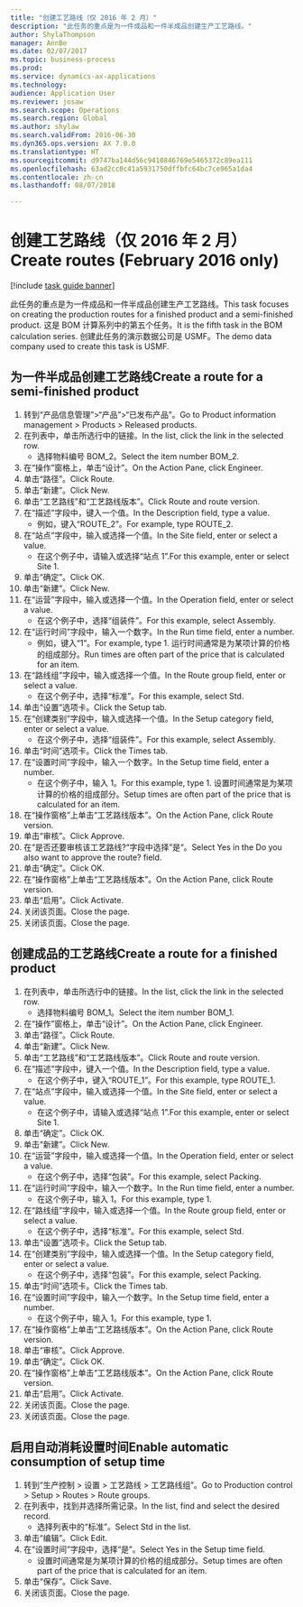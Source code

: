 ```yaml
--- 
title: "创建工艺路线（仅 2016 年 2 月）"
description: "此任务的重点是为一件成品和一件半成品创建生产工艺路线。"
author: ShylaThompson
manager: AnnBe
ms.date: 02/07/2017
ms.topic: business-process
ms.prod: 
ms.service: dynamics-ax-applications
ms.technology: 
audience: Application User
ms.reviewer: josaw
ms.search.scope: Operations
ms.search.region: Global
ms.author: shylaw
ms.search.validFrom: 2016-06-30
ms.dyn365.ops.version: AX 7.0.0
ms.translationtype: HT
ms.sourcegitcommit: d9747ba144d56c9410846769e5465372c89ea111
ms.openlocfilehash: 63ad2cc0c41a5931750dffbfc64bc7ce965a1da4
ms.contentlocale: zh-cn
ms.lasthandoff: 08/07/2018

---
```

# <a name="create-routes-february-2016-only"></a><span data-ttu-id="a5de3-103">创建工艺路线（仅 2016 年 2 月）</span><span class="sxs-lookup"><span data-stu-id="a5de3-103">Create routes (February 2016 only)</span></span>

[!include [task guide banner](../../includes/task-guide-banner.md)]

<span data-ttu-id="a5de3-104">此任务的重点是为一件成品和一件半成品创建生产工艺路线。</span><span class="sxs-lookup"><span data-stu-id="a5de3-104">This task focuses on creating the production routes for a finished product and a semi-finished product.</span></span> <span data-ttu-id="a5de3-105">这是 BOM 计算系列中的第五个任务。</span><span class="sxs-lookup"><span data-stu-id="a5de3-105">It is the fifth task in the BOM calculation series.</span></span> <span data-ttu-id="a5de3-106">创建此任务的演示数据公司是 USMF。</span><span class="sxs-lookup"><span data-stu-id="a5de3-106">The demo data company used to create this task is USMF.</span></span>


## <a name="create-a-route-for-a-semi-finished-product"></a><span data-ttu-id="a5de3-107">为一件半成品创建工艺路线</span><span class="sxs-lookup"><span data-stu-id="a5de3-107">Create a route for a semi-finished product</span></span>
1. <span data-ttu-id="a5de3-108">转到“产品信息管理”>“产品”>“已发布产品”。</span><span class="sxs-lookup"><span data-stu-id="a5de3-108">Go to Product information management > Products > Released products.</span></span>
2. <span data-ttu-id="a5de3-109">在列表中，单击所选行中的链接。</span><span class="sxs-lookup"><span data-stu-id="a5de3-109">In the list, click the link in the selected row.</span></span>
    * <span data-ttu-id="a5de3-110">选择物料编号 BOM_2。</span><span class="sxs-lookup"><span data-stu-id="a5de3-110">Select the item number BOM_2.</span></span>  
3. <span data-ttu-id="a5de3-111">在“操作”窗格上，单击“设计”。</span><span class="sxs-lookup"><span data-stu-id="a5de3-111">On the Action Pane, click Engineer.</span></span>
4. <span data-ttu-id="a5de3-112">单击“路径”。</span><span class="sxs-lookup"><span data-stu-id="a5de3-112">Click Route.</span></span>
5. <span data-ttu-id="a5de3-113">单击“新建”。</span><span class="sxs-lookup"><span data-stu-id="a5de3-113">Click New.</span></span>
6. <span data-ttu-id="a5de3-114">单击“工艺路线”和“工艺路线版本”。</span><span class="sxs-lookup"><span data-stu-id="a5de3-114">Click Route and route version.</span></span>
7. <span data-ttu-id="a5de3-115">在“描述”字段中，键入一个值。</span><span class="sxs-lookup"><span data-stu-id="a5de3-115">In the Description field, type a value.</span></span>
    * <span data-ttu-id="a5de3-116">例如，键入“ROUTE_2”。</span><span class="sxs-lookup"><span data-stu-id="a5de3-116">For example, type ROUTE_2.</span></span>  
8. <span data-ttu-id="a5de3-117">在“站点”字段中，输入或选择一个值。</span><span class="sxs-lookup"><span data-stu-id="a5de3-117">In the Site field, enter or select a value.</span></span>
    * <span data-ttu-id="a5de3-118">在这个例子中，请输入或选择“站点 1”.</span><span class="sxs-lookup"><span data-stu-id="a5de3-118">For this example, enter or select Site 1.</span></span>  
9. <span data-ttu-id="a5de3-119">单击“确定”。</span><span class="sxs-lookup"><span data-stu-id="a5de3-119">Click OK.</span></span>
10. <span data-ttu-id="a5de3-120">单击“新建”。</span><span class="sxs-lookup"><span data-stu-id="a5de3-120">Click New.</span></span>
11. <span data-ttu-id="a5de3-121">在“运营”字段中，输入或选择一个值。</span><span class="sxs-lookup"><span data-stu-id="a5de3-121">In the Operation field, enter or select a value.</span></span>
    * <span data-ttu-id="a5de3-122">在这个例子中，选择“组装件”。</span><span class="sxs-lookup"><span data-stu-id="a5de3-122">For this example, select Assembly.</span></span>  
12. <span data-ttu-id="a5de3-123">在“运行时间”字段中，输入一个数字。</span><span class="sxs-lookup"><span data-stu-id="a5de3-123">In the Run time field, enter a number.</span></span>
    * <span data-ttu-id="a5de3-124">例如，键入“1”。</span><span class="sxs-lookup"><span data-stu-id="a5de3-124">For example, type 1.</span></span> <span data-ttu-id="a5de3-125">运行时间通常是为某项计算的价格的组成部分。</span><span class="sxs-lookup"><span data-stu-id="a5de3-125">Run times are often part of the price that is calculated for an item.</span></span>  
13. <span data-ttu-id="a5de3-126">在“路线组”字段中，输入或选择一个值。</span><span class="sxs-lookup"><span data-stu-id="a5de3-126">In the Route group field, enter or select a value.</span></span>
    * <span data-ttu-id="a5de3-127">在这个例子中，选择“标准”。</span><span class="sxs-lookup"><span data-stu-id="a5de3-127">For this example, select Std.</span></span>  
14. <span data-ttu-id="a5de3-128">单击“设置”选项卡。</span><span class="sxs-lookup"><span data-stu-id="a5de3-128">Click the Setup tab.</span></span>
15. <span data-ttu-id="a5de3-129">在“创建类别”字段中，输入或选择一个值。</span><span class="sxs-lookup"><span data-stu-id="a5de3-129">In the Setup category field, enter or select a value.</span></span>
    * <span data-ttu-id="a5de3-130">在这个例子中，选择“组装件”。</span><span class="sxs-lookup"><span data-stu-id="a5de3-130">For this example, select Assembly.</span></span>  
16. <span data-ttu-id="a5de3-131">单击“时间”选项卡。</span><span class="sxs-lookup"><span data-stu-id="a5de3-131">Click the Times tab.</span></span>
17. <span data-ttu-id="a5de3-132">在“设置时间”字段中，输入一个数字。</span><span class="sxs-lookup"><span data-stu-id="a5de3-132">In the Setup time field, enter a number.</span></span>
    * <span data-ttu-id="a5de3-133">在这个例子中，输入 1。</span><span class="sxs-lookup"><span data-stu-id="a5de3-133">For this example, type 1.</span></span> <span data-ttu-id="a5de3-134">设置时间通常是为某项计算的价格的组成部分。</span><span class="sxs-lookup"><span data-stu-id="a5de3-134">Setup times are often part of the price that is calculated for an item.</span></span>  
18. <span data-ttu-id="a5de3-135">在“操作窗格”上单击“工艺路线版本”。</span><span class="sxs-lookup"><span data-stu-id="a5de3-135">On the Action Pane, click Route version.</span></span>
19. <span data-ttu-id="a5de3-136">单击“审核”。</span><span class="sxs-lookup"><span data-stu-id="a5de3-136">Click Approve.</span></span>
20. <span data-ttu-id="a5de3-137">在“是否还要审核该工艺路线?“字段中选择”是“。</span><span class="sxs-lookup"><span data-stu-id="a5de3-137">Select Yes in the Do you also want to approve the route? field.</span></span>
21. <span data-ttu-id="a5de3-138">单击“确定”。</span><span class="sxs-lookup"><span data-stu-id="a5de3-138">Click OK.</span></span>
22. <span data-ttu-id="a5de3-139">在“操作窗格”上单击“工艺路线版本”。</span><span class="sxs-lookup"><span data-stu-id="a5de3-139">On the Action Pane, click Route version.</span></span>
23. <span data-ttu-id="a5de3-140">单击“启用”。</span><span class="sxs-lookup"><span data-stu-id="a5de3-140">Click Activate.</span></span>
24. <span data-ttu-id="a5de3-141">关闭该页面。</span><span class="sxs-lookup"><span data-stu-id="a5de3-141">Close the page.</span></span>
25. <span data-ttu-id="a5de3-142">关闭该页面。</span><span class="sxs-lookup"><span data-stu-id="a5de3-142">Close the page.</span></span>

## <a name="create-a-route-for-a-finished-product"></a><span data-ttu-id="a5de3-143">创建成品的工艺路线</span><span class="sxs-lookup"><span data-stu-id="a5de3-143">Create a route for a finished product</span></span>
1. <span data-ttu-id="a5de3-144">在列表中，单击所选行中的链接。</span><span class="sxs-lookup"><span data-stu-id="a5de3-144">In the list, click the link in the selected row.</span></span>
    * <span data-ttu-id="a5de3-145">选择物料编号 BOM_1。</span><span class="sxs-lookup"><span data-stu-id="a5de3-145">Select the item number BOM_1.</span></span>  
2. <span data-ttu-id="a5de3-146">在“操作”窗格上，单击“设计”。</span><span class="sxs-lookup"><span data-stu-id="a5de3-146">On the Action Pane, click Engineer.</span></span>
3. <span data-ttu-id="a5de3-147">单击“路径”。</span><span class="sxs-lookup"><span data-stu-id="a5de3-147">Click Route.</span></span>
4. <span data-ttu-id="a5de3-148">单击“新建”。</span><span class="sxs-lookup"><span data-stu-id="a5de3-148">Click New.</span></span>
5. <span data-ttu-id="a5de3-149">单击“工艺路线”和“工艺路线版本”。</span><span class="sxs-lookup"><span data-stu-id="a5de3-149">Click Route and route version.</span></span>
6. <span data-ttu-id="a5de3-150">在“描述”字段中，键入一个值。</span><span class="sxs-lookup"><span data-stu-id="a5de3-150">In the Description field, type a value.</span></span>
    * <span data-ttu-id="a5de3-151">在这个例子中，键入“ROUTE_1”。</span><span class="sxs-lookup"><span data-stu-id="a5de3-151">For this example, type ROUTE_1.</span></span>  
7. <span data-ttu-id="a5de3-152">在“站点”字段中，输入或选择一个值。</span><span class="sxs-lookup"><span data-stu-id="a5de3-152">In the Site field, enter or select a value.</span></span>
    * <span data-ttu-id="a5de3-153">在这个例子中，请输入或选择“站点 1”.</span><span class="sxs-lookup"><span data-stu-id="a5de3-153">For this example, enter or select Site 1.</span></span>  
8. <span data-ttu-id="a5de3-154">单击“确定”。</span><span class="sxs-lookup"><span data-stu-id="a5de3-154">Click OK.</span></span>
9. <span data-ttu-id="a5de3-155">单击“新建”。</span><span class="sxs-lookup"><span data-stu-id="a5de3-155">Click New.</span></span>
10. <span data-ttu-id="a5de3-156">在“运营”字段中，输入或选择一个值。</span><span class="sxs-lookup"><span data-stu-id="a5de3-156">In the Operation field, enter or select a value.</span></span>
    * <span data-ttu-id="a5de3-157">在这个例子中，选择“包装”。</span><span class="sxs-lookup"><span data-stu-id="a5de3-157">For this example, select Packing.</span></span>  
11. <span data-ttu-id="a5de3-158">在“运行时间”字段中，输入一个数字。</span><span class="sxs-lookup"><span data-stu-id="a5de3-158">In the Run time field, enter a number.</span></span>
    * <span data-ttu-id="a5de3-159">在这个例子中，输入 1。</span><span class="sxs-lookup"><span data-stu-id="a5de3-159">For this example, type 1.</span></span>  
12. <span data-ttu-id="a5de3-160">在“路线组”字段中，输入或选择一个值。</span><span class="sxs-lookup"><span data-stu-id="a5de3-160">In the Route group field, enter or select a value.</span></span>
    * <span data-ttu-id="a5de3-161">在这个例子中，选择“标准”。</span><span class="sxs-lookup"><span data-stu-id="a5de3-161">For this example, select Std.</span></span>  
13. <span data-ttu-id="a5de3-162">单击“设置”选项卡。</span><span class="sxs-lookup"><span data-stu-id="a5de3-162">Click the Setup tab.</span></span>
14. <span data-ttu-id="a5de3-163">在“创建类别”字段中，输入或选择一个值。</span><span class="sxs-lookup"><span data-stu-id="a5de3-163">In the Setup category field, enter or select a value.</span></span>
    * <span data-ttu-id="a5de3-164">在这个例子中，选择“包装”。</span><span class="sxs-lookup"><span data-stu-id="a5de3-164">For this example, select Packing.</span></span>  
15. <span data-ttu-id="a5de3-165">单击“时间”选项卡。</span><span class="sxs-lookup"><span data-stu-id="a5de3-165">Click the Times tab.</span></span>
16. <span data-ttu-id="a5de3-166">在“设置时间”字段中，输入一个数字。</span><span class="sxs-lookup"><span data-stu-id="a5de3-166">In the Setup time field, enter a number.</span></span>
    * <span data-ttu-id="a5de3-167">在这个例子中，输入 1。</span><span class="sxs-lookup"><span data-stu-id="a5de3-167">For this example, type 1.</span></span>  
17. <span data-ttu-id="a5de3-168">在“操作窗格”上单击“工艺路线版本”。</span><span class="sxs-lookup"><span data-stu-id="a5de3-168">On the Action Pane, click Route version.</span></span>
18. <span data-ttu-id="a5de3-169">单击“审核”。</span><span class="sxs-lookup"><span data-stu-id="a5de3-169">Click Approve.</span></span>
19. <span data-ttu-id="a5de3-170">单击“确定”。</span><span class="sxs-lookup"><span data-stu-id="a5de3-170">Click OK.</span></span>
20. <span data-ttu-id="a5de3-171">在“操作窗格”上单击“工艺路线版本”。</span><span class="sxs-lookup"><span data-stu-id="a5de3-171">On the Action Pane, click Route version.</span></span>
21. <span data-ttu-id="a5de3-172">单击“启用”。</span><span class="sxs-lookup"><span data-stu-id="a5de3-172">Click Activate.</span></span>
22. <span data-ttu-id="a5de3-173">关闭该页面。</span><span class="sxs-lookup"><span data-stu-id="a5de3-173">Close the page.</span></span>
23. <span data-ttu-id="a5de3-174">关闭该页面。</span><span class="sxs-lookup"><span data-stu-id="a5de3-174">Close the page.</span></span>

## <a name="enable-automatic-consumption-of-setup-time"></a><span data-ttu-id="a5de3-175">启用自动消耗设置时间</span><span class="sxs-lookup"><span data-stu-id="a5de3-175">Enable automatic consumption of setup time</span></span>
1. <span data-ttu-id="a5de3-176">转到“生产控制 > 设置 > 工艺路线 > 工艺路线组”。</span><span class="sxs-lookup"><span data-stu-id="a5de3-176">Go to Production control > Setup > Routes > Route groups.</span></span>
2. <span data-ttu-id="a5de3-177">在列表中，找到并选择所需记录。</span><span class="sxs-lookup"><span data-stu-id="a5de3-177">In the list, find and select the desired record.</span></span>
    * <span data-ttu-id="a5de3-178">选择列表中的“标准”。</span><span class="sxs-lookup"><span data-stu-id="a5de3-178">Select Std in the list.</span></span>  
3. <span data-ttu-id="a5de3-179">单击“编辑”。</span><span class="sxs-lookup"><span data-stu-id="a5de3-179">Click Edit.</span></span>
4. <span data-ttu-id="a5de3-180">在“设置时间”字段中，选择“是”。</span><span class="sxs-lookup"><span data-stu-id="a5de3-180">Select Yes in the Setup time field.</span></span>
    * <span data-ttu-id="a5de3-181">设置时间通常是为某项计算的价格的组成部分。</span><span class="sxs-lookup"><span data-stu-id="a5de3-181">Setup times are often part of the price that is calculated for an item.</span></span>  
5. <span data-ttu-id="a5de3-182">单击“保存”。</span><span class="sxs-lookup"><span data-stu-id="a5de3-182">Click Save.</span></span>
6. <span data-ttu-id="a5de3-183">关闭该页面。</span><span class="sxs-lookup"><span data-stu-id="a5de3-183">Close the page.</span></span>


